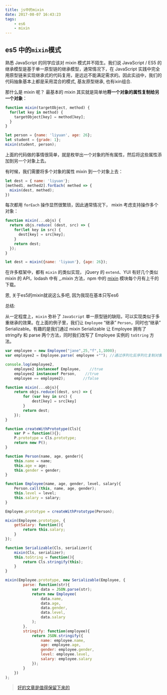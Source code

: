 ```yaml
---
title: js中的mixin
date: 2017-08-07 16:43:23
tags:
    - es6
    - mixin
---
```


## es5 中的`mixin`模式

熟悉 JavaScript 的同学应该对 mixin 模式并不陌生。我们说 JavaScript / ES5 的继承模型是基于单一原型链的继承模型，通常情况下，在 JavaScript 实践中完全用原型链来实现继承式的代码复用，是远远不能满足需求的。因此实战中，我们的代码抽象基本上都是采用混合的模式, 基友原型继承, 也有ixin组合.

那什么是 mixin 呢？ 最基本的 mixin 其实就是简单地**将一个对象的属性复制给另一个对象**：

```javascript
function mixin(targetObject, method) {
  for(let key in method) {
    targetObject[key] = method[key];
  }
}

let person = {name: 'liyuan', age: 26};
let student = {grade: 1};
mixin(student, person);
```
上面的代码做的事情很简单，就是枚举出一个对象的所有属性，然后将这些属性添加到另一个对象上去。

有时候，我们需要将多个对象的属性 mixin 到一个对象上去：

```javascript
let dest = { name: 'liyuan'};
[methed1, methed2].forEach( methed => {
  mixin(dest, methed);
})
```
每次都用 `forEach` 操作显然很繁琐，因此通常情况下， mixin 考虑支持操作多个对象：

```javascript
function mixin(...objs) {
  return objs.reduce( (dest, src) => {
    for(let key in src) {
      dest[key] = src[key];
    }
    return dest;
  });
}

let dest = mixin({name: 'liyaun'}, {age: 26});
```
在许多框架中，都有 `mixin` 的类似实现， jQuery 的 `extend`、YUI 有好几个类似 mixin 的 API，lodash 中有 _.mixin 方法，npm 中的 [mixin](https://www.npmjs.com/package/mixin) 模块每个月有上千的下载。

恩, 关于es5的mixin就说这么多吧,  因为我现在基本只写es6

总结:

从一定程度上，`mixin` 弥补了 `JavaScript` 单一原型链的缺陷，可以实现类似于多重继承的效果。在上面的例子里，我们让 `Employee` “继承” `Person`，同时也“继承” Serializable。有趣的是我们通过 mixin Serializable 让 Employee 拥有了 stringify 和 parse 两个方法，同时我们改写了 Employee 实例的 `toString` 方法。

```javascript
var employee = new Employee("jane",25,"f",1,1000);
var employee2 = Employee.parse( employee +""); //通过序列化反序列化复制对象

console.log(employee2,
    employee2 instanceof Employee,    //true
    employee2 instanceof Person,    //true
    employee == employee2);        //false
```

```javascript
function mixin(...objs){
    return objs.reduce((dest, src) => {
        for (var key in src) {
            dest[key] = src[key]
        }
        return dest;
    });
}

function createWithPrototype(Cls){
    var P = function(){};
    P.prototype = Cls.prototype;
    return new P();
}

function Person(name, age, gender){
    this.name = name;
    this.age = age;
    this.gender = gender;
}

function Employee(name, age, gender, level, salary){
    Person.call(this, name, age, gender);
    this.level = level;
    this.salary = salary;
}

Employee.prototype = createWithPrototype(Person);

mixin(Employee.prototype, {
    getSalary: function(){
        return this.salary;
    }
});

function Serializable(Cls, serializer){
    mixin(Cls, serializer);
    this.toString = function(){
        return Cls.stringify(this);
    }
}

mixin(Employee.prototype, new Serializable(Employee, {
        parse: function(str){
            var data = JSON.parse(str);
            return new Employee(
                data.name,
                data.age,
                data.gender,
                data.level,
                data.salary
            );
        },
        stringify: function(employee){
            return JSON.stringify({
                name: employee.name,
                age: employee.age,
                gender: employee.gender,
                level: employee.level,
                salary: employee.salary
            });
        }
    })
);
```
> [好的文章是值得保留下来的](https://www.h5jun.com/post/mixin-in-es6.html)
